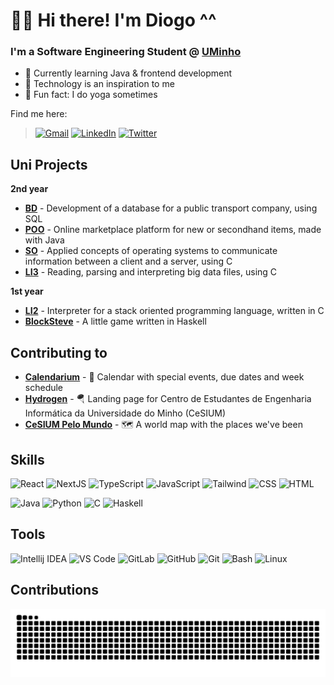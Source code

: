 # 👋🏼 Hi there! I'm Diogo \^\^

### I'm a Software Engineering Student @ [UMinho](https://uminho.pt)
- 📂 Currently learning Java & frontend development
- 💾 Technology is an inspiration to me
- 🌱 Fun fact: I do yoga sometimes

Find me here:

> [![Gmail](https://img.shields.io/badge/Gmail-D14836?style=for-the-badge&logo=gmail&logoColor=white)](mailto:diogomatos@duck.com)
> [![LinkedIn](https://img.shields.io/badge/LinkedIn-0077B5?style=for-the-badge&logo=linkedin&logoColor=white)](https://www.linkedin.com/in/diogo-matos)
> [![Twitter](https://img.shields.io/badge/Twitter-1DA1F2?style=for-the-badge&logo=twitter&logoColor=white)](https://twitter.com/imdiogo_m)

## Uni Projects

**2nd year**
- [**BD**](https://github.com/diogogmatos/BD-Grupo20) - Development of a database for a public transport company, using SQL
- [**POO**](https://github.com/diogogmatos/POO) - Online marketplace platform for new or secondhand items, made with Java
- [**SO**](https://github.com/diogogmatos/SO) - Applied concepts of operating systems to communicate information between a client and a server, using C
- [**LI3**](https://github.com/diogogmatos/LI3-GRUPO29) - Reading, parsing and interpreting big data files, using C

**1st year**
- [**LI2**](https://github.com/diogogmatos/li2-pl5g05) - Interpreter for a stack oriented programming language, written in C
- [**BlockSteve**](https://github.com/diogogmatos/blocksteve) - A little game written in Haskell

## Contributing to

- [**Calendarium**](https://github.com/cesium/calendarium) - :calendar: Calendar with special events, due dates and week schedule
- [**Hydrogen**](https://github.com/cesium/hydrogen) - 🪂 Landing page for Centro de Estudantes de Engenharia Informática da Universidade do Minho (CeSIUM)
- [**CeSIUM Pelo Mundo**](https://github.com/cesium/CeSIUMpeloMundo) - :world_map: A world map with the places we've been

## Skills

![React](https://img.shields.io/badge/React-001e26?style=for-the-badge&logo=react&logoColor=61DAFB)
![NextJS](https://img.shields.io/badge/Next.JS-000000?style=for-the-badge&logo=nextdotjs&logoColor=ffffff)
![TypeScript](https://img.shields.io/badge/TypeScript-007ACC?style=for-the-badge&logo=typescript&logoColor=white)
![JavaScript](https://img.shields.io/badge/JavaScript-F7DF1E?style=for-the-badge&logo=javascript&logoColor=black)
![Tailwind](https://img.shields.io/badge/Tailwind_CSS-121b2d?style=for-the-badge&logo=tailwind-css&logoColor=16bdca)
![CSS](https://img.shields.io/badge/CSS-1b73ba?&style=for-the-badge&logo=css3&logoColor=white)
![HTML](https://img.shields.io/badge/HTML-e44d26?style=for-the-badge&logo=html5&logoColor=white)

![Java](https://img.shields.io/badge/Java-ED8B00?style=for-the-badge&logo=openjdk&logoColor=white)
![Python](https://img.shields.io/badge/Python-3776AB?style=for-the-badge&logo=python&logoColor=white)
![C](https://img.shields.io/badge/C-00599C?style=for-the-badge&logo=c&logoColor=white)
![Haskell](https://img.shields.io/badge/Haskell-5D4F85?style=for-the-badge&logo=haskell&logoColor=white)
<!-- ![C#](https://raw.githubusercontent.com/devicons/devicon/2ae2a900d2f041da66e950e4d48052658d850630/icons/csharp/csharp-original.svg) -->

## Tools

![Intellij IDEA](https://img.shields.io/badge/IntelliJ_IDEA-000000.svg?style=for-the-badge&logo=intellij-idea&logoColor=white)
![VS Code](https://img.shields.io/badge/Visual_Studio_Code-0078D4?style=for-the-badge&logo=visual%20studio%20code&logoColor=white)
![GitLab](https://img.shields.io/badge/GitLab-330F63?style=for-the-badge&logo=gitlab&logoColor=white)
![GitHub](https://img.shields.io/badge/GitHub-100000?style=for-the-badge&logo=github&logoColor=white)
![Git](https://img.shields.io/badge/GIT-E44C30?style=for-the-badge&logo=git&logoColor=white)
![Bash](https://img.shields.io/badge/GNU%20Bash-242c34?style=for-the-badge&logo=GNU%20Bash&logoColor=white)
![Linux](https://img.shields.io/badge/Linux-FCC624?style=for-the-badge&logo=linux&logoColor=black)
<!--
### Stats

![Most Used Languages](https://github-readme-stats.vercel.app/api/top-langs/?username=diogogmatos&theme=tokyonight)
-->
## Contributions

<picture>
  <source media="(prefers-color-scheme: dark)" srcset="https://github.com/diogogmatos/diogogmatos/blob/output/github-snake-dark.svg" />
  <source media="(prefers-color-scheme: light)" srcset="https://github.com/diogogmatos/diogogmatos/blob/output/github-snake.svg" />
  <img alt="github-snake" src="github-snake.svg" />
</picture>
